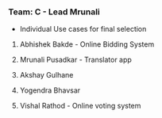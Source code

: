 ### Team: C - Lead Mrunali
- Individual Use cases for final selection
1. Abhishek Bakde - Online Bidding System

2. Mrunali Pusadkar - Translator app

3. Akshay Gulhane

4. Yogendra Bhavsar

5. Vishal Rathod - Online voting system
